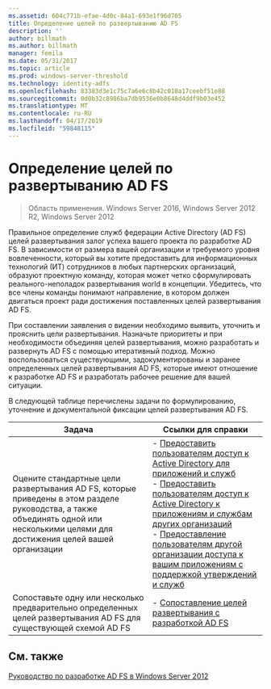 ```yaml
---
ms.assetid: 604c771b-efae-4d0c-84a1-693e1f96d705
title: Определение целей по развертыванию AD FS
description: ''
author: billmath
ms.author: billmath
manager: femila
ms.date: 05/31/2017
ms.topic: article
ms.prod: windows-server-threshold
ms.technology: identity-adfs
ms.openlocfilehash: 83383d3e1c75c7a6e6c8b42c010a17ceebf51e88
ms.sourcegitcommit: 0d0b32c8986ba7db9536e0b8648d4ddf9b03e452
ms.translationtype: MT
ms.contentlocale: ru-RU
ms.lasthandoff: 04/17/2019
ms.locfileid: "59848115"
---
```

# <a name="identifying-your-ad-fs-deployment-goals"></a>Определение целей по развертыванию AD FS

>Область применения. Windows Server 2016, Windows Server 2012 R2, Windows Server 2012

Правильное определение служб федерации Active Directory \(AD FS\) целей развертывания залог успеха вашего проекта по разработке AD FS. В зависимости от размера вашей организации и требуемого уровня вовлеченности, который вы хотите предоставить для информационных технологий \(ИТ\) сотрудников в любых партнерских организаций, образуют проектную команду, которая может четко сформулировать реального\-неполадок развертывания world в концепции. Убедитесь, что все члены команды понимают направление, в котором должен двигаться проект ради достижения поставленных целей развертывания AD FS.  
  
При составлении заявления о видении необходимо выявить, уточнить и прояснить цели развертывания. Назначьте приоритеты и при необходимости объединяя целей развертывания, можно разработать и развернуть AD FS с помощью итеративный подход. Можно воспользоваться существующими, задокументированы и заранее определенных целей развертывания AD FS, которые имеют отношение к разработке AD FS и разработать рабочее решение для вашей ситуации.  
  
В следующей таблице перечислены задачи по формулированию, уточнение и документальной фиксации целей развертывания AD FS.  
  
|Задача|Ссылки для справки|  
|--------|-------------------|  
|Оцените стандартные цели развертывания AD FS, которые приведены в этом разделе руководства, а также объединять одной или несколькими целями для достижения целей вашей организации|-   [Предоставить пользователям доступ к Active Directory для приложений и служб](Provide-Your-Active-Directory-Users-Access-to-Your-Claims-Aware-Applications-and-Services.md)<br />-   [Предоставить пользователям доступ к Active Directory к приложениям и службам других организаций](Provide-Your-Active-Directory-Users-Access-to-the-Applications-and-Services-of-Other-Organizations.md)<br />-   [Предоставление пользователям другой организации доступа к вашим приложениям с поддержкой утверждений и служб](Provide-Users-in-Another-Organization-Access-to-Your-Claims-Aware-Applications-and-Services.md)|  
|Сопоставьте одну или несколько предварительно определенных целей развертывания AD FS для существующей схемой AD FS|-   [Сопоставление целей развертывания с разработкой AD FS](Mapping-Your-Deployment-Goals-to-an-AD-FS-Design.md)|  
  
## <a name="see-also"></a>См. также
[Руководство по разработке AD FS в Windows Server 2012](AD-FS-Design-Guide-in-Windows-Server-2012.md)

